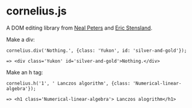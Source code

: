 cornelius.js
============

A DOM editing library from [Neal Peters](https://github.com/estensland) and [Eric Stensland](https://github.com/estensland).


Make a div:

`cornelius.div('Nothing.', {class: 'Yukon', id: 'silver-and-gold'});`

`=> <div class='Yukon' id='silver-and-gold'>Nothing.</div>`

Make an h tag:

`cornelius.h('1', ' Lanczos algorithm', {class: 'Numerical-linear-algebra'});`

`=> <h1 class='Numerical-linear-algebra'> Lanczos alogrithm</h1>`
